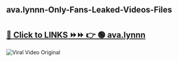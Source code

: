 
 ## ava.lynnn-Only-Fans-Leaked-Videos-Files

# <h2><a href="https://mediaupload.pro?ava.lynnn">🔗 Click to LINKS ⏩⏩ 👉 🟢 ava.lynnn </a></h2>

<a href="https://mediaupload.pro?ava.lynnn" rel="nofollow" data-target="animated-image.originalLink"><img src="https://i.ibb.co.com/xMMVF88/686577567.gif" alt="Viral Video Original" style="max-width: 100%; display: inline-block;" data-target="animated-image.originalImage"></a>